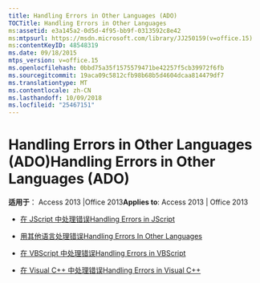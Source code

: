 ```yaml
---
title: Handling Errors in Other Languages (ADO)
TOCTitle: Handling Errors in Other Languages
ms:assetid: e3a145a2-0d5d-4f95-bb9f-0313592c8e42
ms:mtpsurl: https://msdn.microsoft.com/library/JJ250159(v=office.15)
ms:contentKeyID: 48548319
ms.date: 09/18/2015
mtps_version: v=office.15
ms.openlocfilehash: 0bbd75a35f1575579471be42257f5cb39972f6fb
ms.sourcegitcommit: 19aca09c5812cfb98b68b5d4604dcaa814479df7
ms.translationtype: MT
ms.contentlocale: zh-CN
ms.lasthandoff: 10/09/2018
ms.locfileid: "25467151"
---
```

# <a name="handling-errors-in-other-languages-ado"></a><span data-ttu-id="22401-102">Handling Errors in Other Languages (ADO)</span><span class="sxs-lookup"><span data-stu-id="22401-102">Handling Errors in Other Languages (ADO)</span></span>


<span data-ttu-id="22401-103">**适用于**： Access 2013 |Office 2013</span><span class="sxs-lookup"><span data-stu-id="22401-103">**Applies to**: Access 2013 | Office 2013</span></span>



  - [<span data-ttu-id="22401-104">在 JScript 中处理错误</span><span class="sxs-lookup"><span data-stu-id="22401-104">Handling Errors in JScript</span></span>](handling-errors-in-jscript.md)

  - [<span data-ttu-id="22401-105">用其他语言处理错误</span><span class="sxs-lookup"><span data-stu-id="22401-105">Handling Errors In Other Languages</span></span>](handling-errors-in-other-languages.md)

  - [<span data-ttu-id="22401-106">在 VBScript 中处理错误</span><span class="sxs-lookup"><span data-stu-id="22401-106">Handling Errors in VBScript</span></span>](handling-errors-in-vbscript.md)

  - [<span data-ttu-id="22401-107">在 Visual C++ 中处理错误</span><span class="sxs-lookup"><span data-stu-id="22401-107">Handling Errors in Visual C++</span></span>](handling-errors-in-visual-c.md)

